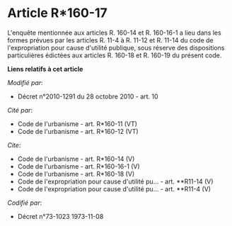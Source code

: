 # Article R*160-17

L'enquête mentionnée aux articles R. 160-14 et R. 160-16-1 a lieu dans les formes prévues par les articles R. 11-4 à R. 11-12
et R. 11-14 du code de l'expropriation pour cause d'utilité publique, sous réserve des dispositions particulières édictées
aux articles R. 160-18 et R. 160-19 du présent code.

**Liens relatifs à cet article**

_Modifié par_:

  - Décret n°2010-1291 du 28 octobre 2010 - art. 10

_Cité par_:

  - Code de l'urbanisme - art. R*160-11 (VT)
  - Code de l'urbanisme - art. R*160-12 (VT)

_Cite_:

  - Code de l'urbanisme - art. R*160-14 (V)
  - Code de l'urbanisme - art. R*160-16-1 (V)
  - Code de l'urbanisme - art. R*160-18 (V)
  - Code de l'expropriation pour cause d'utilité pu... - art. **R11-14 (V)
  - Code de l'expropriation pour cause d'utilité pu... - art. **R11-4 (V)

_Codifié par_:

  - Décret n°73-1023 1973-11-08
